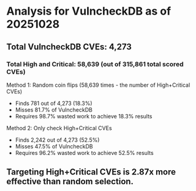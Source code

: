 # Analysis for VulncheckDB as of 20251028

## Total VulncheckDB CVEs: 4,273
### Total High and Critical: 58,639 (out of 315,861 total scored CVEs)

Method 1: Random coin flips (58,639 times - the number of High+Critical CVEs)
  - Finds 781 out of 4,273 (18.3%)
  - Misses 81.7% of VulncheckDB
  - Requires 98.7% wasted work to achieve 18.3% results

Method 2: Only check High+Critical CVEs
  - Finds 2,242 out of 4,273 (52.5%)
  - Misses 47.5% of VulncheckDB
  - Requires 96.2% wasted work to achieve 52.5% results

## Targeting High+Critical CVEs is 2.87x more effective than random selection.
